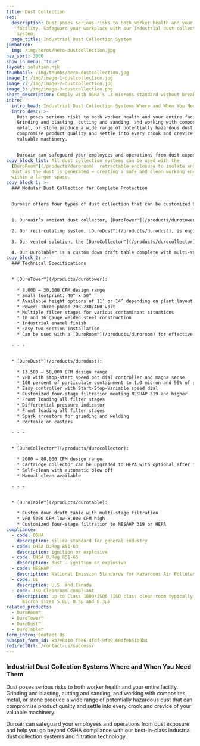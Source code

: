 ```yaml
---
title: Dust Collection
seo:
  description: Dust poses serious risks to both worker health and your entire
    facility. Safeguard your workplace with our industrial dust collection
    system.
  page_title: Industrial Dust Collection System
jumbotron:
  img: /img/heros/hero-dustcollection.jpg
nav_sort: 3000
show_in_menu: "true"
layout: solution.njk
thumbnail: /img/thumbs/hero-dustcollection.jpg
image_1: /img/image-1-dustcollection.jpg
image_2: /img/image-2-dustcollection.jpg
image_3: /img/image-3-dustcollection.png
short_description: Comply with OSHA’s .3 microns standard without breaking the budget.
intro:
  intro_head: Industrial Dust Collection Systems Where and When You Need Them
  intro_desc: >-
    Dust poses serious risks to both worker health and your entire facility.
    Grinding and blasting, cutting and sanding, and working with composites,
    metal, or stone produce a wide range of potentially hazardous dust that can
    compromise product quality and settle into every crook and crevice of your
    valuable machinery.


    Duroair can safeguard your employees and operations from dust exposure and help you go beyond OSHA compliance with our best-in-class industrial dust collection systems and filtration technology.
copy_block_list: All dust collection systems can be used with the
  [DuroRoom™](/products/duroroom)  retractable enclosure to isolate and contain
  dust as the dust is generated – creating a safe and clean working environment
  within a larger space.
copy_block_1: >-
  ### Modular Dust Collection for Complete Protection


  Duroair offers four types of dust collection that can be customized by particle size (NESHAP 319 and HEPA) and the volume of dust generated to deliver the optimal protection for workers as required by OSHA:


  1. Duroair’s ambient dust collector, [DuroTower™](/products/durotower),  is designed for smoke, mist, and lower levels of dust found in a general shop environment. 

  2. Our recirculating system, [DuroDust™](/products/durodust), is engineered for moderate levels of dust production.

  3. Our vented solution, the [DuroCollector™](/products/durocollector), works for operations dealing with larger volumes of dust. 

  4. Our DuroTable™ is a custom down draft table complete with multi-stage filtration and custom table-top size.
copy_block_2: >-
  ### Technical Specifications


  * [DuroTower™](/products/durotower):

    * 8,000 – 30,000 CFM design range
    * Small footprint: 40” x 50”
    * Available height options of 11’ or 14’ depending on plant layout
    * Power: Three phase 208-230/460 volt
    * Multiple filter stages for various contaminant situations
    * 10 and 16 gauge welded steel construction
    * Industrial enamel finish
    * Easy two-section installation
    * Can be used with a [DuroRoom™](/products/duroroom) for effective clean room, isolation room, or dust collection applications

  - - -


  * [DuroDust™](/products/durodust):

    * 13,500 – 50,000 CFM design range
    * VFD with stop-start speed pot dial controller and magna sense
    * 100 percent of particulate containment to 1.0 micron and 95% of particulate to 0.4 micron
    * Easy controller with Start-Stop-Variable speed dial
    * Customized four-stage filtration meeting NESHAP 319 and higher
    * Front loading all filter stages
    * Differential pressure indicator
    * Front loading all filter stages
    * Spark arrestors for grinding and welding
    * Portable on casters

  - - -


  * [DuroCollector™](/products/durocollector):

    * 2000 – 80,000 CFM design range
    * Cartridge collector can be upgraded to HEPA with optional after filter
    * Self-clean with automatic blow off
    * Manual clean available

  - - -


  * [DuroTable™](/products/durotable): 

    * Custom down draft table with multi-stage filtration 
    * VFD 5000 CFM low-8,000 CFM high 
    * Customized four-stage filtration to NESAHP 319 or HEPA
compliance:
  - code: OSHA
    description: silica standard for general industry
  - code: OHSA O.Reg 851-63
    description: ignition or explosive
  - code: OHSA O.Reg 851-65
    description: dust – ignition or explosive
  - code: NESHAP
    description: National Emission Standards for Hazardous Air Pollutants
  - code: UL
    description: U.S. and Canada
  - code: ISO Cleanroom compliant
    description: up to Class 1000/ISO6 (ISO class clean room typically measures
      micron sizes 5.0µ, 0.5µ and 0.3µ)
related_products:
  - DuroRoom™
  - DuroTower™
  - DuroDust™
  - DuroTable™
form_intro: Contact Us
hubspot_form_id: 8a7e8410-f0e6-4fdf-9fe9-60dfeb51b9b4
redirectUrl: /contact-us/success/
---
```

### **Industrial Dust Collection Systems Where and When You Need Them**

Dust poses serious risks to both worker health and your entire facility. Grinding and blasting, cutting and sanding, and working with composites, metal, or stone produce a wide range of potentially hazardous dust that can compromise product quality and settle into every crook and crevice of your valuable machinery.

Duroair can safeguard your employees and operations from dust exposure and help you go beyond OSHA compliance with our best-in-class industrial dust collection systems and filtration technology.